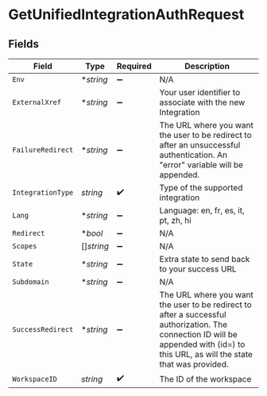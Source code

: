 # GetUnifiedIntegrationAuthRequest


## Fields

| Field                                                                                                                                                                                              | Type                                                                                                                                                                                               | Required                                                                                                                                                                                           | Description                                                                                                                                                                                        |
| -------------------------------------------------------------------------------------------------------------------------------------------------------------------------------------------------- | -------------------------------------------------------------------------------------------------------------------------------------------------------------------------------------------------- | -------------------------------------------------------------------------------------------------------------------------------------------------------------------------------------------------- | -------------------------------------------------------------------------------------------------------------------------------------------------------------------------------------------------- |
| `Env`                                                                                                                                                                                              | **string*                                                                                                                                                                                          | :heavy_minus_sign:                                                                                                                                                                                 | N/A                                                                                                                                                                                                |
| `ExternalXref`                                                                                                                                                                                     | **string*                                                                                                                                                                                          | :heavy_minus_sign:                                                                                                                                                                                 | Your user identifier to associate with the new Integration                                                                                                                                         |
| `FailureRedirect`                                                                                                                                                                                  | **string*                                                                                                                                                                                          | :heavy_minus_sign:                                                                                                                                                                                 | The URL where you want the user to be redirect to after an unsuccessful authentication. An "error" variable will be appended.                                                                      |
| `IntegrationType`                                                                                                                                                                                  | *string*                                                                                                                                                                                           | :heavy_check_mark:                                                                                                                                                                                 | Type of the supported integration                                                                                                                                                                  |
| `Lang`                                                                                                                                                                                             | **string*                                                                                                                                                                                          | :heavy_minus_sign:                                                                                                                                                                                 | Language: en, fr, es, it, pt, zh, hi                                                                                                                                                               |
| `Redirect`                                                                                                                                                                                         | **bool*                                                                                                                                                                                            | :heavy_minus_sign:                                                                                                                                                                                 | N/A                                                                                                                                                                                                |
| `Scopes`                                                                                                                                                                                           | []*string*                                                                                                                                                                                         | :heavy_minus_sign:                                                                                                                                                                                 | N/A                                                                                                                                                                                                |
| `State`                                                                                                                                                                                            | **string*                                                                                                                                                                                          | :heavy_minus_sign:                                                                                                                                                                                 | Extra state to send back to your success URL                                                                                                                                                       |
| `Subdomain`                                                                                                                                                                                        | **string*                                                                                                                                                                                          | :heavy_minus_sign:                                                                                                                                                                                 | N/A                                                                                                                                                                                                |
| `SuccessRedirect`                                                                                                                                                                                  | **string*                                                                                                                                                                                          | :heavy_minus_sign:                                                                                                                                                                                 | The URL where you want the user to be redirect to after a successful authorization.  The connection ID will be appended with (id=<connectionId>) to this URL, as will the state that was provided. |
| `WorkspaceID`                                                                                                                                                                                      | *string*                                                                                                                                                                                           | :heavy_check_mark:                                                                                                                                                                                 | The ID of the workspace                                                                                                                                                                            |